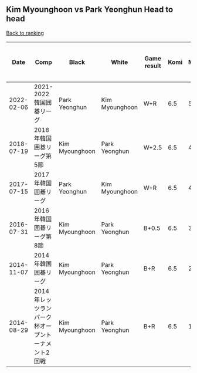 ## Kim Myounghoon vs Park Yeonghun Head to head

[Back to ranking](../../index.md)




| **Date** | **Comp** | **Black** | **White** | **Game result** | **Komi** | **Cumulative Kim Myounghoon vs Park Yeonghun** | **Kim Myounghoon streak** | **Park Yeonghun streak** | 
| --- | --- | --- | --- | --- | --- | --- | --- | --- |
| 2022-02-06 | 2021-2022韓国囲碁リーグ | Park Yeonghun | Kim Myounghoon | W+R | 6.5 | 5:1 | 1 | 0 | 
| 2018-07-19 | 2018年韓国囲碁リーグ第5節 | Kim Myounghoon | Park Yeonghun | W+2.5 | 6.5 | 4:1 | 0 | 1 | 
| 2017-07-15 | 2017年韓国囲碁リーグ | Park Yeonghun | Kim Myounghoon | W+R | 6.5 | 4:0 | 4 | 0 | 
| 2016-07-31 | 2016年韓国囲碁リーグ第8節 | Kim Myounghoon | Park Yeonghun | B+0.5 | 6.5 | 3:0 | 3 | 0 | 
| 2014-11-07 | 2014年韓国囲碁リーグ | Kim Myounghoon | Park Yeonghun | B+R | 6.5 | 2:0 | 2 | 0 | 
| 2014-08-29 | 2014年レッツランパーク杯オープントーナメント2回戦 | Kim Myounghoon | Park Yeonghun | B+R | 6.5 | 1:0 | 1 | 0 |




